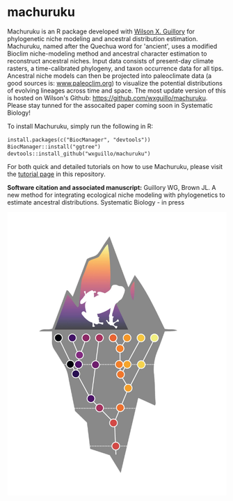# machuruku
Machuruku is an R package developed with [Wilson X. Guillory](https://scholar.google.com/citations?user=a_n1uCIAAAAJ&hl=en) for phylogenetic niche modeling and ancestral distribution estimation.  Machuruku, named after the Quechua word for 'ancient', uses a modified Bioclim niche-modeling method and ancestral character estimation to reconstruct ancestral niches. Input data consists of present-day climate rasters, a time-calibrated phylogeny, and taxon occurrence data for all tips. Ancestral niche models can then be projected into  paleoclimate data (a good sources is: www.paleoclim.org) to visualize the potential distributions of evolving lineages across time and space. The most update version of this is hosted on Wilson's Github: https://github.com/wxguillo/machuruku. Please stay tunned for the assocaited paper coming soon in Systematic Biology!

To install Machuruku, simply run the following in R:
```
install.packages(c("BiocManager", "devtools"))
BiocManager::install("ggtree")
devtools::install_github("wxguillo/machuruku")
```
For both quick and detailed tutorials on how to use Machuruku, please visit the [tutorial page](https://github.com/wxguillo/machuruku/tree/main/tutorial) in this repository.


**Software citation and associated manuscript:**
Guillory WG, Brown JL. A new method for integrating ecological niche modeling with phylogenetics to estimate ancestral distributions. Systematic Biology - in press

![Alt text](https://raw.githubusercontent.com/jasonleebrown/machuruku/master/machurukuLogoShamelessFrog.jpg?raw=true "Title")

